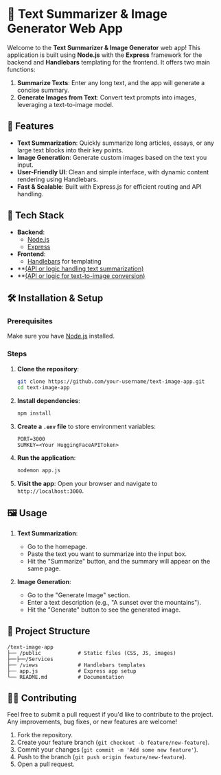 # 📝 Text Summarizer & Image Generator Web App

Welcome to the **Text Summarizer & Image Generator** web app! This application is built using **Node.js** with the **Express** framework for the backend and **Handlebars** templating for the frontend. It offers two main functions:

1. **Summarize Texts**: Enter any long text, and the app will generate a concise summary.
2. **Generate Images from Text**: Convert text prompts into images, leveraging a text-to-image model.

## 🚀 Features

- **Text Summarization**: Quickly summarize long articles, essays, or any large text blocks into their key points.
- **Image Generation**: Generate custom images based on the text you input.
- **User-Friendly UI**: Clean and simple interface, with dynamic content rendering using Handlebars.
- **Fast & Scalable**: Built with Express.js for efficient routing and API handling.

## 🎯 Tech Stack

- **Backend**: 
  - [Node.js](https://nodejs.org)
  - [Express](https://expressjs.com)
- **Frontend**: 
  - [Handlebars](https://handlebarsjs.com) for templating
- **[(API or logic handling text summarization)](https://huggingface.co/docs/api-inference/tasks/summarization)
- **[(API or logic for text-to-image conversion)](https://huggingface.co/docs/api-inference/tasks/text-to-image)

## 🛠️ Installation & Setup

### Prerequisites
Make sure you have [Node.js](https://nodejs.org/) installed.

### Steps

1. **Clone the repository**:
    ```bash
    git clone https://github.com/your-username/text-image-app.git
    cd text-image-app
    ```

2. **Install dependencies**:
    ```bash
    npm install
    ```

3. **Create a `.env` file** to store environment variables:
    ```
    PORT=3000
    SUMKEY=<Your HuggingFaceAPIToken>
    ```

4. **Run the application**:
    ```bash
    nodemon app.js
    ```

5. **Visit the app**:
    Open your browser and navigate to `http://localhost:3000`.

## 🖼️ Usage

1. **Text Summarization**:
   - Go to the homepage.
   - Paste the text you want to summarize into the input box.
   - Hit the "Summarize" button, and the summary will appear on the same page.

2. **Image Generation**:
   - Go to the "Generate Image" section.
   - Enter a text description (e.g., "A sunset over the mountains").
   - Hit the "Generate" button to see the generated image.

## 📂 Project Structure

```
/text-image-app
├── /public            # Static files (CSS, JS, images)
├──├──/Services
├── /views             # Handlebars templates
├── app.js             # Express app setup
└── README.md          # Documentation
```

## 🧑‍💻 Contributing

Feel free to submit a pull request if you'd like to contribute to the project. Any improvements, bug fixes, or new features are welcome!

1. Fork the repository.
2. Create your feature branch (`git checkout -b feature/new-feature`).
3. Commit your changes (`git commit -m 'Add some new feature'`).
4. Push to the branch (`git push origin feature/new-feature`).
5. Open a pull request.
